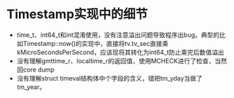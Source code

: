 # Timestamp实现中的细节
- time_t、int64_t和int混淆使用，没有注意溢出问题导致程序出bug。典型的比如Timestamp::now()的实现中，直接将tv.tv_sec直接乘kMicroSecondsPerSecond，应该现将其转化为int64_t防止乘完后数值溢出
- 没有理解gmttime_r、localtime_r的返回值，使用MCHECK进行了检查，当然回core dump
- 没有理解struct timeval结构体中个字段的含义，错把tm_yday当做了tm_year。